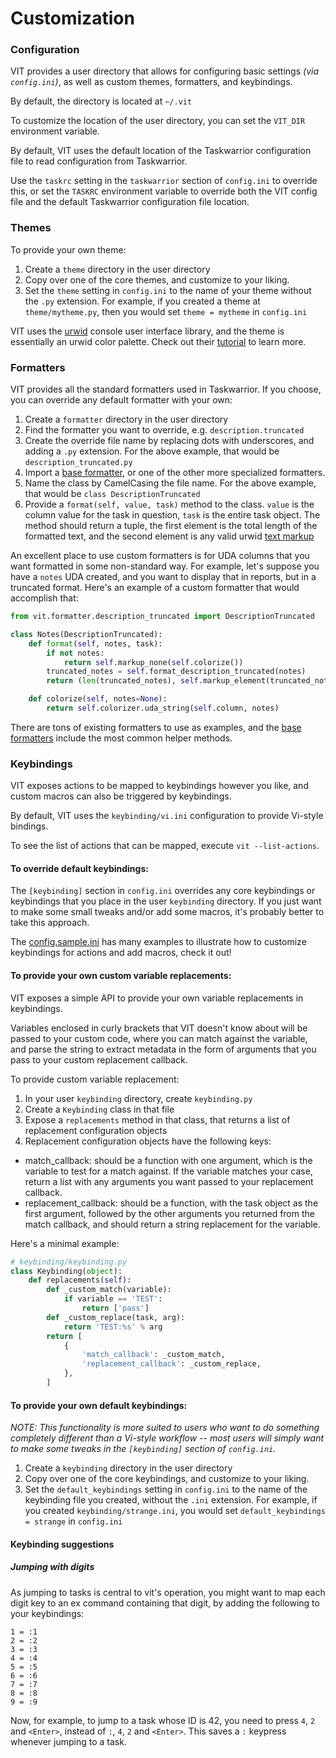 # Customization

### Configuration

VIT provides a user directory that allows for configuring basic settings *(via ```config.ini```)*, as well as custom themes, formatters, and keybindings.

By default, the directory is located at ```~/.vit```

To customize the location of the user directory, you can set the ```VIT_DIR``` environment variable.

By default, VIT uses the default location of the Taskwarrior configuration file to read configuration from Taskwarrior.

Use the ```taskrc``` setting in the ```taskwarrior``` section of ```config.ini``` to override this, or set the ```TASKRC``` environment variable to override both the VIT config file and the default Taskwarrior configuration file location.

### Themes

To provide your own theme:

1. Create a ```theme``` directory in the user directory
2. Copy over one of the core themes, and customize to your liking.
3. Set the ```theme``` setting in ```config.ini``` to the name of your theme without the ```.py``` extension. For example, if you created a theme at ```theme/mytheme.py```, then you would set ```theme = mytheme``` in ```config.ini```

VIT uses the [urwid](http://urwid.org) console user interface library, and the theme is essentially an urwid color palette. Check out their [tutorial](http://urwid.org/tutorial) to learn more.

### Formatters

VIT provides all the standard formatters used in Taskwarrior. If you choose, you can override any default formatter with your own:

1. Create a ```formatter``` directory in the user directory
2. Find the formatter you want to override, e.g. ```description.truncated```
3. Create the override file name by replacing dots with underscores, and adding a ```.py``` extension. For the above example, that would be ```description_truncated.py```
4. Import a [base formatter](vit/formatter/__init__.py), or one of the other more specialized formatters.
5. Name the class by CamelCasing the file name. For the above example, that would be ```class DescriptionTruncated```
6. Provide a ```format(self, value, task)``` method to the class. ```value``` is the column value for the task in question, ```task``` is the entire task object. The method should return a tuple, the first element is the total length of the formatted text, and the second element is any valid urwid [text markup](http://urwid.org/manual/displayattributes.html#text-markup)

An excellent place to use custom formatters is for UDA columns that you want formatted in some non-standard way. For example, let's suppose you have a ```notes``` UDA created, and you want to display that in reports, but in a truncated format. Here's an example of a custom formatter that would accomplish that:

```python
from vit.formatter.description_truncated import DescriptionTruncated

class Notes(DescriptionTruncated):
    def format(self, notes, task):
        if not notes:
            return self.markup_none(self.colorize())
        truncated_notes = self.format_description_truncated(notes)
        return (len(truncated_notes), self.markup_element(truncated_notes))

    def colorize(self, notes=None):
        return self.colorizer.uda_string(self.column, notes)
```

There are tons of existing formatters to use as examples, and the  [base formatters](vit/formatter/__init__.py) include the most common helper methods.

### Keybindings

VIT exposes actions to be mapped to keybindings however you like, and custom macros can also be triggered by keybindings.

By default, VIT uses the ```keybinding/vi.ini``` configuration to provide Vi-style bindings.

To see the list of actions that can be mapped, execute ```vit --list-actions```.

#### To override default keybindings:

The ```[keybinding]``` section in ```config.ini``` overrides any core keybindings or keybindings that you place in the user ```keybinding``` directory. If you just want to make some small tweaks and/or add some macros, it's probably better to take this approach.

The [config.sample.ini](https://github.com/scottkosty/vit/blob/2.x/vit/config/config.sample.ini) has many examples to illustrate how to customize keybindings for actions and add macros, check it out!

#### To provide your own custom variable replacements:

VIT exposes a simple API to provide your own variable replacements in keybindings.

Variables enclosed in curly brackets that VIT doesn't know about will be passed to your custom code,
where you can match against the variable, and parse the string to extract metadata in the form of
arguments that you pass to your custom replacement callback.

To provide custom variable replacement:

1. In your user ```keybinding``` directory, create ```keybinding.py```
2. Create a ```Keybinding``` class in that file
3. Expose a ```replacements``` method in that class, that returns a list of replacement configuration objects
4. Replacement configuration objects have the following keys:
  * match_callback: should be a function with one argument, which is the variable to test for a match against.
    If the variable matches your case, return a list with any arguments you want passed to your replacement callback.
  * replacement_callback: should be a function, with the task object as the first argument, followed by the other
    arguments you returned from the match callback, and should return a string replacement for the variable.

Here's a minimal example:

```python
# keybinding/keybinding.py
class Keybinding(object):
    def replacements(self):
        def _custom_match(variable):
            if variable == 'TEST':
                return ['pass']
        def _custom_replace(task, arg):
            return 'TEST:%s' % arg
        return [
            {
                'match_callback': _custom_match,
                'replacement_callback': _custom_replace,
            },
        ]
```

#### To provide your own default keybindings:

*NOTE: This functionality is more suited to users who want to do something completely different than a Vi-style workflow -- most users will simply want to make some tweaks in the ```[keybinding]``` section of ```config.ini```.*

1. Create a ```keybinding``` directory in the user directory
2. Copy over one of the core keybindings, and customize to your liking.
3. Set the ```default_keybindings``` setting in ```config.ini``` to the name of the keybinding file you created, without the ```.ini``` extension. For example, if you created ```keybinding/strange.ini```, you would set ```default_keybindings = strange``` in ```config.ini```

#### Keybinding suggestions

##### Jumping with digits

As jumping to tasks is central to vit's operation, you might want to map each
digit key to an ex command containing that digit, by adding the following to
your keybindings:

```
1 = :1
2 = :2
3 = :3
4 = :4
5 = :5
6 = :6
7 = :7
8 = :8
9 = :9
```

Now, for example, to jump to a task whose ID is 42, you need to press `4`, `2`
and `<Enter>`, instead of `:`, `4`, `2` and `<Enter>`.
This saves a `:` keypress whenever jumping to a task.
